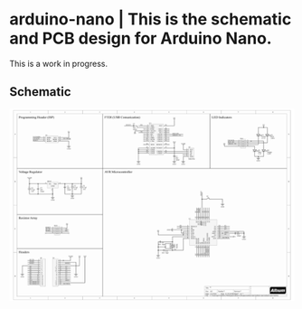 # arduino-nano | This is the schematic and PCB design for Arduino Nano.
This is a work in progress. 

## Schematic
![schematic](https://github.com/rajivbishwokarma/arduino-nano/blob/main/arduino-nano/media/sch.jpg)
